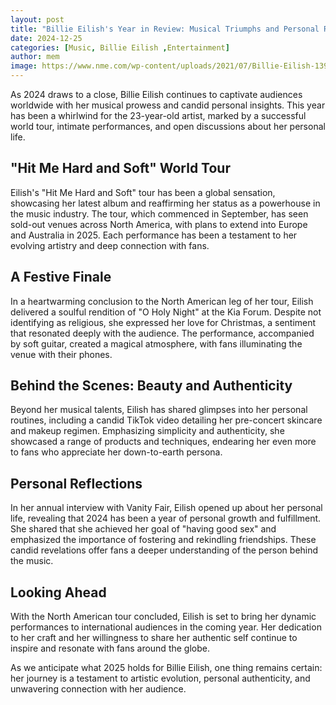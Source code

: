 ```yaml
---
layout: post
title: "Billie Eilish's Year in Review: Musical Triumphs and Personal Revelations"
date: 2024-12-25
categories: [Music, Billie Eilish ,Entertainment]
author: mem
image: https://www.nme.com/wp-content/uploads/2021/07/Billie-Eilish-1392x884.jpg
---
```


As 2024 draws to a close, Billie Eilish continues to captivate audiences worldwide with her musical prowess and candid personal insights. This year has been a whirlwind for the 23-year-old artist, marked by a successful world tour, intimate performances, and open discussions about her personal life.

## "Hit Me Hard and Soft" World Tour

Eilish's "Hit Me Hard and Soft" tour has been a global sensation, showcasing her latest album and reaffirming her status as a powerhouse in the music industry. The tour, which commenced in September, has seen sold-out venues across North America, with plans to extend into Europe and Australia in 2025. Each performance has been a testament to her evolving artistry and deep connection with fans.

## A Festive Finale

In a heartwarming conclusion to the North American leg of her tour, Eilish delivered a soulful rendition of "O Holy Night" at the Kia Forum. Despite not identifying as religious, she expressed her love for Christmas, a sentiment that resonated deeply with the audience. The performance, accompanied by soft guitar, created a magical atmosphere, with fans illuminating the venue with their phones.

## Behind the Scenes: Beauty and Authenticity

Beyond her musical talents, Eilish has shared glimpses into her personal routines, including a candid TikTok video detailing her pre-concert skincare and makeup regimen. Emphasizing simplicity and authenticity, she showcased a range of products and techniques, endearing her even more to fans who appreciate her down-to-earth persona.

## Personal Reflections

In her annual interview with Vanity Fair, Eilish opened up about her personal life, revealing that 2024 has been a year of personal growth and fulfillment. She shared that she achieved her goal of "having good sex" and emphasized the importance of fostering and rekindling friendships. These candid revelations offer fans a deeper understanding of the person behind the music.

## Looking Ahead

With the North American tour concluded, Eilish is set to bring her dynamic performances to international audiences in the coming year. Her dedication to her craft and her willingness to share her authentic self continue to inspire and resonate with fans around the globe.

As we anticipate what 2025 holds for Billie Eilish, one thing remains certain: her journey is a testament to artistic evolution, personal authenticity, and unwavering connection with her audience.
